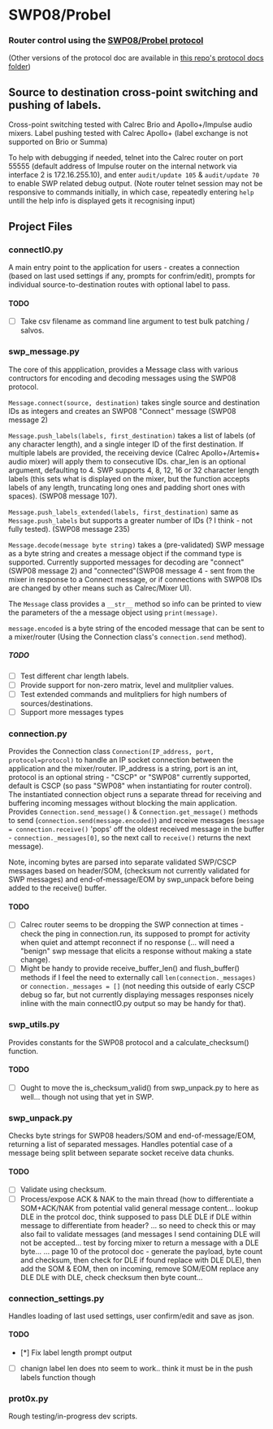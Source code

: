 # SWP08/Probel
### Router control using the [SWP08/Probel protocol](https://wwwapps.grassvalley.com/docs/Manuals/sam/Protocols%20and%20MIBs/Router%20Control%20Protocols%20SW-P-88%20Issue%204b.pdf)
(Other versions of the protocol doc are available in [this repo's protocol docs folder](https://github.com/peterallanwalker/SWP08-Probel/tree/master/protocol%20docs))

## Source to destination cross-point switching and pushing of labels.

Cross-point switching tested with Calrec Brio and Apollo+/Impulse audio mixers.
Label pushing tested with Calrec Apollo+ (label exchange is not supported on Brio or Summa)

To help with debugging if needed, telnet into the Calrec router on port 55555 (default address of Impulse router on the internal network via interface 2 is 172.16.255.10), and enter `audit/update 105` & `audit/update 70` to enable SWP related debug output. (Note router telnet session may not be responsive to commands initially, in which case, repeatedly entering `help` untill the help info is displayed gets it recognising input)

## Project Files

### connectIO.py
A main entry point to the application for users - creates a connection (based on last used settings if any, prompts for confrim/edit), prompts for individual source-to-destination routes with optional label to pass.

#### TODO
- [ ] Take csv filename as command line argument to test bulk patching / salvos.

### swp_message.py
The core of this appplication, provides a Message class with various contructors for encoding and decoding messages using the SWP08 protocol.

`Message.connect(source, destination)` takes single source and destination IDs as integers and creates an SWP08 "Connect" message (SWP08 message 2)

`Message.push_labels(labels, first_destination)` takes a list of labels (of any character length), and a single integer ID of the first destination. If 
multiple labels are provided, the receiving device (Calrec Apollo+/Artemis+ audio mixer) will apply them to consecutive IDs. char_len is an optional argument, defaulting to 4. SWP supports 4, 8, 12, 16 or 32 character length labels (this sets what is displayed on the mixer, but the function accepts labels of any length, truncating long ones and padding short ones with spaces). (SWP08 message 107).

`Message.push_labels_extended(labels, first_destination)` same as `Message.push_labels` but supports a greater number of IDs (? I think - not fully tested). (SWP08 message 235)

`Message.decode(message byte string)` takes a (pre-validated) SWP message as a byte string and creates a message object if the command type is supported. Currently supported messages for decoding are "connect"(SWP08 message 2) and "connected"(SWP08 message 4 - sent from the mixer in response to a Connect message, or if connections with SWP08 IDs are changed by other means such as Calrec/Mixer UI).

The `Message` class provides a `__str__` method so info can be printed to view the parameters of the a message object using `print(message)`.

`message.encoded` is a byte string of the encoded message that can be sent to a mixer/router (Using the Connection class's `connection.send` method).

##### TODO
- [ ] Test different char length labels.
- [ ] Provide support for non-zero matrix, level and mulitplier values. 
- [ ] Test extended commands and mulitpliers for high numbers of sources/destinations.
- [ ] Support more messages types

### connection.py
Provides the Connection class `Connection(IP_address, port, protocol=protocol)` to handle an IP socket connection between the application and the mixer/router. IP_address is a string, port is an int, protocol is an optional string - "CSCP" or "SWP08" currently supported, default is CSCP (so pass "SWP08" when instantiating for router control). The instantiated connection object runs a separate thread for receiving and buffering incoming messages without blocking the main application. Provides `Connection.send_message()` & `Connection.get_message()` methods to send (`connection.send(message.encoded)`) and receive messages (`message = connection.receive()` 'pops' off the oldest received message in the buffer - `connection._messages[0]`, so the next call to `receive()` returns the next message). 

Note, incoming bytes are parsed into separate validated SWP/CSCP messages based on header/SOM, (checksum not currently validated for SWP messages) and end-of-message/EOM by swp_unpack before being added to the receive() buffer.

#### TODO
- [ ] Calrec router seems to be dropping the SWP connection at times - check the ping in connection.run, its supposed to prompt for activity when quiet and attempt reconnect if no response (... will need a "benign" swp message that elicits a response without making a state change).
- [ ] Might be handy to provide receive_buffer_len() and flush_buffer() methods if I feel the need to externally call `len(connection._messages)` or `connection._messages = []` (not needing this outside of early CSCP debug so far, but not currently displaying messages responses nicely inline with the main connectIO.py output so may be handy for that).

### swp_utils.py
Provides constants for the SWP08 protocol and a calculate_checksum() function.

#### TODO
- [ ] Ought to move the is_checksum_valid() from swp_unpack.py to here as well... though not using that yet in SWP.

### swp_unpack.py
Checks byte strings for SWP08 headers/SOM and end-of-message/EOM, returning a list of separated messages. Handles potential case of a message being split between separate socket receive data chunks.

#### TODO
- [ ] Validate using checksum.
- [ ] Process/expose ACK & NAK to the main thread (how to differentiate a SOM+ACK/NAK from potential valid general message content... lookup DLE in the protcol doc, think supposed to pass DLE DLE if DLE within message to differentiate from header? ... so need to check this or may also fail to validate messages (and messages I send containing DLE will not be accepted... test by forcing mixer to return a message with a DLE byte... 
... page 10 of the protocol doc - generate the payload, byte count and checksum, then check for DLE if found replace with DLE DLE), then add the SOM & EOM, then on incoming, remove SOM/EOM replace any DLE DLE with DLE, check checksum then byte count...  

### connection_settings.py
Handles loading of last used settings, user confirm/edit and save as json.

#### TODO
- [*] Fix label length prompt output
- [ ] chanign label len does nto seem to work.. think it must be in the push labels function though

### prot0x.py
Rough testing/in-progress dev scripts.



 
